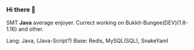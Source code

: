 ### Hi there 👋
SMT **Java** average enjoyer.
Currect working on Bukkit-Bungee(DEV)(1.8-1.16) and other.

Lang: Java, (Java-Script?)
Base: Redis, MySQL(SQL), SnakeYaml
